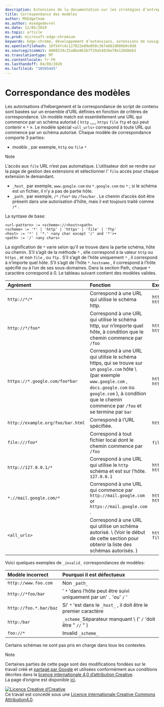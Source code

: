 ```yaml
---
description: Extensions de la documentation sur les stratégies d’entreprise pour le chrome.
title: Correspondance des modèles
author: MSEdgeTeam
ms.author: msedgedevrel
ms.date: 12/05/2019
ms.topic: article
ms.prod: microsoft-edge-chromium
keywords: Edge-chrome, développement d’extensions, extensions de navigateur, compléments, Centre des partenaires, développeur
ms.openlocfilehash: 16f54fcdc127822e89e050c367a681d886b0c8d0
ms.sourcegitcommit: 6860234c25a8be863b7f29a54838e78e120dbb62
ms.translationtype: MT
ms.contentlocale: fr-FR
ms.lasthandoff: 04/09/2020
ms.locfileid: "10565445"
---
```

# Correspondance des modèles

Les autorisations d’hébergement et la correspondance de script de contenu sont basées sur un ensemble d’URL définies en fonction de critères de correspondance.  Un modèle match est essentiellement une URL qui commence par un schéma autorisé ( `http` ,,,,, `https` `file` `ftp` et qui peut contenir « `*` ».  Le modèle spécial `<all_urls>` correspond à toute URL qui commence par un schéma autorisé.  Chaque modèle de correspondance comporte 3 parties:  

*   _modèle_ , par exemple, `http` ou `file` `*`  

> [!NOTE]
> L’accès aux `file` URL n’est pas automatique.  L’utilisateur doit se rendre sur la page de gestion des extensions et sélectionner l' `file` accès pour chaque extension le demandant.  

*   `_host_` par exemple, `www.google.com` ou `*.google.com` ou `*` ; si le schéma est un fichier, il n’y a pas de partie hôte.  
*   `_path_` par exemple, `/*` `/foo*` ou `/foo/bar` .  Le chemin d’accès doit être présent dans une autorisation d’hôte, mais il est toujours traité comme `/*` .  

La syntaxe de base:  

```shell
<url-pattern> := <scheme>://<host><path>
<scheme> := '*' | 'http' | 'https' | 'file' | 'ftp'
<host> := '*' | '*.' <any char except '/' and '*'>+
<path> := '/' <any chars>
```  

La signification de `*` varie selon qu’il se trouve dans la partie schéma, hôte ou chemin.  S’il s’agit de la méthode `*` , elle correspond à la valeur `http` ou `https` , et non `file` , ou `ftp` .  S’il s’agit de l’hôte uniquement `*` , il correspond à n’importe quel hôte. S’il s’agit de l’hôte `*.hostname` , il correspond à l’hôte spécifié ou à l’un de ses sous-domaines.  Dans la section Path, chaque `*` caractère correspond à 0.  Le tableau suivant contient des modèles valides.  

| Agrément | Fonction | Exemples d’URL correspondantes |  
|:--- |:--- |:--- |  
| `http://*/*` | Correspond à une URL qui utilise le schéma http. | `http://www.google.com` `http://example.org/foo/bar.html` |  
| `http://*/foo*` | Correspond à une URL qui utilise le schéma http, sur n’importe quel hôte, à condition que le chemin commence par `/foo` | `http://example.com/foo/bar.html` `http://www.google.com/foo` |  
| `https://*.google.com/foo*bar` | Correspond à une URL qui utilise le schéma https, qui se trouve sur un `google.com` hôte \ (par exemple `www.google.com` , `docs.google.com` ou `google.com` \), à condition que le chemin commence par `/foo` et se termine par `bar` | `https://www.google.com/foo/baz/bar` `https://docs.google.com/foobar` |  
| `http://example.org/foo/bar.html` | Correspond à l’URL spécifiée. | `http://example.org/foo/bar.html` |  
|`file:///foo*` | Correspond à tout fichier local dont le chemin commence par `/foo` | `file:///foo/bar.html` `file:///foo` |  
| `http://127.0.0.1/*` | Correspond à une URL qui utilise le `http` schéma et est sur l’hôte. `127.0.0.1` | `http://127.0.0.1` `http://127.0.0.1/foo/bar.html` |  
| `*://mail.google.com/*` | Correspond à une URL qui commence par `http://mail.google.com` or `https://mail.google.com` . | `http://mail.google.com/foo/baz/bar` `https://mail.google.com/foobar` |  
| `<all_urls>` | Correspond à une URL qui utilise un schéma autorisé. \ (Voir le début de cette section pour obtenir la liste des schémas autorisés. \) | `http://example.org/foo/bar.html` `file:///bar/baz.html` |  

Voici quelques exemples de `_invalid_` correspondances de modèles:

| Modèle incorrect | Pourquoi il est défectueux |  
|:--- |:--- |  
| `http://www.foo.com` | Non `_path_` |  
| `http://*foo/bar` | ' `*` 'dans l’hôte peut être suivi uniquement par un' `.` 'ou' `/` ' |  
| `http://foo.*.bar/baz` | Si' `*` 'est dans le `_host_` , il doit être le premier caractère |  
| `http:/bar` | `_scheme_`Séparateur manquant \ (' `/` 'doit être " `//` " \) |  
| `foo://*` | Invalid `_scheme_` |  

Certains schémas ne sont pas pris en charge dans tous les contextes.

> [!NOTE]
> Certaines parties de cette page sont des modifications fondées sur le travail créé et [partagé par Google][GoogleSitePolicies] et utilisées conformément aux conditions décrites dans la [licence internationale 4,0 d’attribution Creative][CCA4IL].  
> La page d’origine est disponible [ici](https://developer.chrome.com/extensions/match_patterns/).  

[![Licence Creative d’Creative][CCby4Image]][CCA4IL]  
Ce travail est concédé sous une [Licence internationale Creative Commons Attribution4.0][CCA4IL].  

[CCA4IL]: https://creativecommons.org/licenses/by/4.0  
[CCby4Image]: https://i.creativecommons.org/l/by/4.0/88x31.png  
[GoogleSitePolicies]: https://developers.google.com/terms/site-policies  
